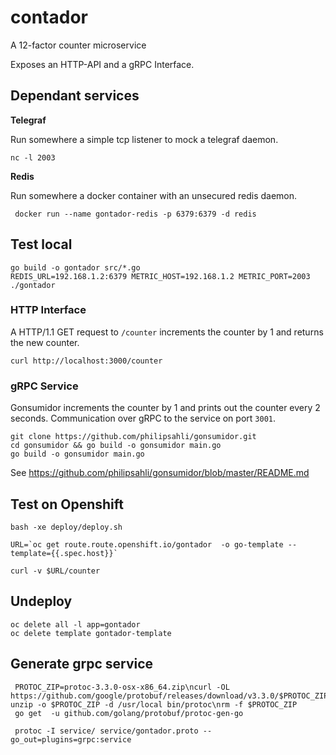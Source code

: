 # contador

A 12-factor counter microservice

Exposes an HTTP-API and a gRPC Interface.

## Dependant services

**Telegraf**

Run somewhere a simple tcp listener to mock a telegraf daemon.

    nc -l 2003

**Redis**

Run somewhere a docker container with an unsecured redis daemon.

     docker run --name gontador-redis -p 6379:6379 -d redis


## Test local

    go build -o gontador src/*.go 
    REDIS_URL=192.168.1.2:6379 METRIC_HOST=192.168.1.2 METRIC_PORT=2003 ./gontador

### HTTP Interface

A HTTP/1.1 GET request to `/counter` increments the counter by 1 and returns the new counter.

    curl http://localhost:3000/counter

### gRPC Service

Gonsumidor increments the counter by 1 and prints out the counter every 2 seconds. Communication over gRPC to the service on port `3001`.

    git clone https://github.com/philipsahli/gonsumidor.git
    cd gonsumidor && go build -o gonsumidor main.go
    go build -o gonsumidor main.go

See https://github.com/philipsahli/gonsumidor/blob/master/README.md

## Test on Openshift

    bash -xe deploy/deploy.sh

    URL=`oc get route.route.openshift.io/gontador  -o go-template --template={{.spec.host}}`

    curl -v $URL/counter

## Undeploy

    oc delete all -l app=gontador
    oc delete template gontador-template

## Generate grpc service

     PROTOC_ZIP=protoc-3.3.0-osx-x86_64.zip\ncurl -OL https://github.com/google/protobuf/releases/download/v3.3.0/$PROTOC_ZIP\nsudo unzip -o $PROTOC_ZIP -d /usr/local bin/protoc\nrm -f $PROTOC_ZIP
     go get  -u github.com/golang/protobuf/protoc-gen-go

     protoc -I service/ service/gontador.proto --go_out=plugins=grpc:service

